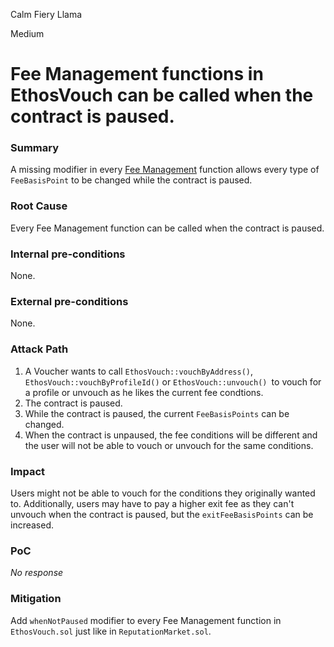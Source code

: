 Calm Fiery Llama

Medium

# Fee Management functions in EthosVouch can be called when the contract is paused.

### Summary

A missing modifier in every [Fee Management](https://github.com/sherlock-audit/2024-11-ethos-network-ii/blob/57c02df7c56f0b18c681a89ebccc28c86c72d8d8/ethos/packages/contracts/contracts/EthosVouch.sol#L557-L628) function allows every type of `FeeBasisPoint` to be changed while the contract is paused.

### Root Cause

Every Fee Management function can be called when the contract is paused.

### Internal pre-conditions

None.

### External pre-conditions

None.

### Attack Path

1. A Voucher wants to call `EthosVouch::vouchByAddress()`, `EthosVouch::vouchByProfileId()` or `EthosVouch::unvouch() `to vouch for a profile or unvouch as he likes the current fee condtions. 
2. The contract is paused.
3. While the contract is paused, the current `FeeBasisPoints` can be changed.
4. When the contract is unpaused, the fee conditions will be different and the user will not be able to vouch or unvouch for the same conditions.

### Impact

Users might not be able to vouch for the conditions they originally wanted to. Additionally, users may have to pay a higher exit fee as they can't unvouch when the contract is paused, but the `exitFeeBasisPoints` can be increased.

### PoC

_No response_

### Mitigation

Add `whenNotPaused` modifier to every Fee Management function in `EthosVouch.sol` just like in `ReputationMarket.sol`.